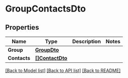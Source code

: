 # GroupContactsDto

## Properties

Name | Type | Description | Notes
------------ | ------------- | ------------- | -------------
**Group** | [**GroupDto**](GroupDto) |  | 
**Contacts** | [**[]ContactDto**](ContactDto) |  | 

[[Back to Model list]](../README#documentation-for-models) [[Back to API list]](../README#documentation-for-api-endpoints) [[Back to README]](../README)


